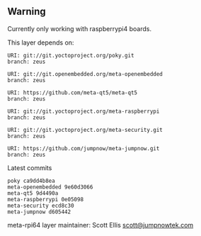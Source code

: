 ## Warning
Currently only working with raspberrypi4 boards.

This layer depends on:

    URI: git://git.yoctoproject.org/poky.git
    branch: zeus

    URI: git://git.openembedded.org/meta-openembedded
    branch: zeus

    URI: https://github.com/meta-qt5/meta-qt5
    branch: zeus

    URI: git://git.yoctoproject.org/meta-raspberrypi
    branch: zeus

    URI: git://git.yoctoproject.org/meta-security.git
    branch: zeus

    URI: https://github.com/jumpnow/meta-jumpnow.git
    branch: zeus

Latest commits

    poky ca9dd4b8ea
    meta-openembedded 9e60d3066
    meta-qt5 9d4490a
    meta-raspberrypi 0e05098
    meta-security ecd8c30
    meta-jumpnow d605442

meta-rpi64 layer maintainer: Scott Ellis <scott@jumpnowtek.com>
